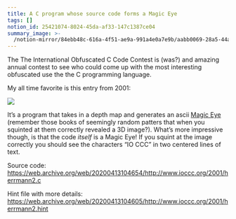 ```yaml
---
title: A C program whose source code forms a Magic Eye
tags: []
notion_id: 25421074-8024-45da-af33-147c1387ce04
summary_image: >-
  /notion-mirror/84ebb48c-616a-4f51-ae9a-991a4e0a7e9b/aabb0069-28a5-44a8-abcb-f95b6e13623d/Screenshot_2022-11-24_at_10.31.50_PM.png
---
```

The The International Obfuscated C Code Contest is (was?) and amazing annual contest to see who could come up with the most interesting obfuscated use the the C programming language.

My all time favorite is this entry from 2001:

![](/notion-mirror/84ebb48c-616a-4f51-ae9a-991a4e0a7e9b/aabb0069-28a5-44a8-abcb-f95b6e13623d/Screenshot_2022-11-24_at_10.31.50_PM.png)

It’s a program that takes in a depth map and generates an ascii [Magic Eye](https://en.wikipedia.org/wiki/Magic_Eye) (remember those books of seemingly random patters that when you squinted at them correctly revealed a 3D image?). What’s more impressive though, is that the code _itself_ is a Magic Eye! If you squint at the image correctly you should see the characters “IO CCC” in two centered lines of text.

Source code: <https://web.archive.org/web/20200413104654/http://www.ioccc.org/2001/herrmann2.c>

Hint file with more details: <https://web.archive.org/web/20200413104605/http://www.ioccc.org/2001/herrmann2.hint>
